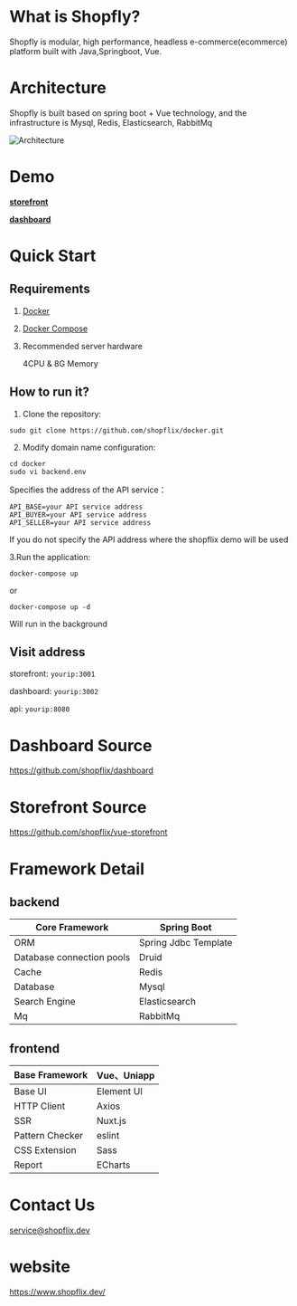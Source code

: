 # What is Shopfly?

Shopfly is modular, high performance, headless e-commerce(ecommerce) platform built with Java,Springboot, Vue.

# Architecture

Shopfly is built based on spring boot + Vue technology, and the infrastructure is Mysql, Redis, Elasticsearch, RabbitMq

![Architecture](https://www.shopflix.dev/images/Architecture_Overview.png) 

# Demo

[**storefront**](http://52.53.155.58:81)

[**dashboard**](http://52.53.155.58:82)

# Quick Start

## Requirements
1. [Docker](https://docs.docker.com/install/)
2. [Docker Compose](https://docs.docker.com/compose/install/)
3. Recommended server hardware

    4CPU & 8G Memory

## How to run it?

1. Clone the repository:

```
sudo git clone https://github.com/shopflix/docker.git
```


2. Modify domain name configuration:

```
cd docker
sudo vi backend.env
```

Specifies the address of the API service：
```
API_BASE=your API service address
API_BUYER=your API service address
API_SELLER=your API service address
```
If you do not specify the API address where the shopflix demo will be used

3.Run the application:

```
docker-compose up
```
or 

```
docker-compose up -d
```
Will run in the background

## Visit address

storefront: `yourip:3001`

dashboard: `yourip:3002`

api: `yourip:8080`

# Dashboard Source

https://github.com/shopflix/dashboard

# Storefront Source

https://github.com/shopflix/vue-storefront




# Framework Detail

## backend

| Core Framework             | Spring Boot          |
| -------------------------- | -------------------- |
| ORM                        | Spring Jdbc Template |
| Database  connection pools | Druid                |
| Cache                      | Redis                |
| Database                   | Mysql                |
| Search  Engine             | Elasticsearch        |
| Mq                         | RabbitMq             |



## frontend

| Base Framework   | Vue、Uniapp |
| ---------------- | ----------- |
| Base  UI         | Element UI  |
| HTTP  Client     | Axios       |
| SSR              | Nuxt.js     |
| Pattern  Checker | eslint      |
| CSS  Extension   | Sass        |
| Report           | ECharts     |

# Contact Us

service@shopflix.dev



# website

https://www.shopflix.dev/



